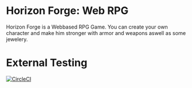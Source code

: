 # Horizon Forge: Web RPG
 
Horizon Forge is a Webbased RPG Game. You can create your own character and make him stronger with armor and weapons aswell as some jewelery.
 
# External Testing
[![CircleCI](https://circleci.com/gh/Lenzork/Horizon-Forge--Web-RPG/tree/circleci-project-setup.svg?style=svg)](https://circleci.com/gh/Lenzork/Horizon-Forge--Web-RPG/tree/circleci-project-setup)

